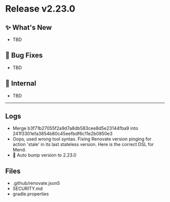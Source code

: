 # Release v2.23.0

## ✨ What's New

- TBD

## 🐛 Bug Fixes

- TBD

## 🔬 Internal

- TBD

---

## Logs

- Merge b3f71b27055f2a9d7a8db583cee8d5e23144fba9 into 241f3301efa3854b80c45eefbdf6c11e2b0850e3
- Oops, used wrong tool syntax. Fixing Renovate version pinging for action 'stale' in its last stateless version. Here is the correct DSL for Mend.
- 🔼 Auto bump version to 2.23.0


## Files

- .github/renovate.json5
- SECURITY.md
- gradle.properties

